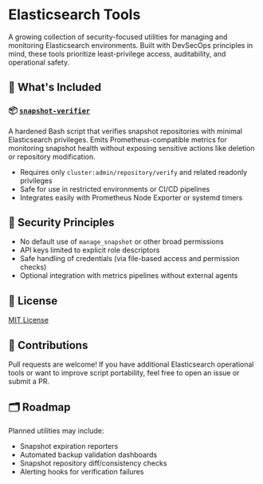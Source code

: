 # Elasticsearch Tools

A growing collection of security-focused utilities for managing and monitoring Elasticsearch environments. Built with DevSecOps principles in mind, these tools prioritize least-privilege access, auditability, and operational safety.

## 🧰 What's Included

### 📦 [`snapshot-verifier`](tools/snapshot-verifier/)

A hardened Bash script that verifies snapshot repositories with minimal Elasticsearch privileges. Emits Prometheus-compatible metrics for monitoring snapshot health without exposing sensitive actions like deletion or repository modification.

- Requires only `cluster:admin/repository/verify` and related readonly privileges
- Safe for use in restricted environments or CI/CD pipelines
- Integrates easily with Prometheus Node Exporter or systemd timers

## 🔐 Security Principles

- No default use of `manage_snapshot` or other broad permissions
- API keys limited to explicit role descriptors
- Safe handling of credentials (via file-based access and permission checks)
- Optional integration with metrics pipelines without external agents

## 📄 License

[MIT License](LICENSE)

## 🤝 Contributions

Pull requests are welcome! If you have additional Elasticsearch operational tools or want to improve script portability, feel free to open an issue or submit a PR.

## 🗂️ Roadmap

Planned utilities may include:

- Snapshot expiration reporters
- Automated backup validation dashboards
- Snapshot repository diff/consistency checks
- Alerting hooks for verification failures
